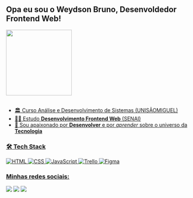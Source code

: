 ## Opa eu sou o Weydson Bruno, Desenvoldedor Frontend Web!
<div align="left">
  <a href="https://github.com/weybruno">
  <img height="180em" 
       src="https://github-readme-stats.vercel.app/api?username=weybruno&show_icons=true&theme=dracula&include_all_commits=true&count_private=true"/>
</div>

<br>
  
- 🏛  Curso Análise e Desenvolvimento de Sistemas (UNISÃOMIGUEL)
- 👨‍💻 Estudo **Desenvolvimento Frontend Web** (SENAI) 
- 🚀 Sou apaixonado por **Desenvolver** e por *aprender* sobre o universo da **Tecnologia**

  
### 🛠 Tech Stack

![HTML](https://img.shields.io/badge/HTML5-E34F26?style=for-the-badge&logo=html5&logoColor=white)
![CSS](https://img.shields.io/badge/CSS3-1572B6?style=for-the-badge&logo=css3&logoColor=white)
![JavaScript](https://img.shields.io/badge/JavaScript-323330?style=for-the-badge&logo=javascript&logoColor=F7DF1E)
![Trello](https://img.shields.io/badge/Trello-0052CC?style=for-the-badge&logo=trello&logoColor=white)
![Figma](https://img.shields.io/badge/Figma-F24E1E?style=for-the-badge&logo=figma&logoColor=white)
<!-- ![Angular](https://img.shields.io/badge/Angular-DD0031?style=for-the-badge&logo=angular&logoColor=white) -->
 
  ### Minhas redes sociais:
 
<div> 
  <a href="https://www.linkedin.com/in/weydsonbruno/" target="_blank"><img src="https://img.shields.io/badge/-LinkedIn-%230077B5?style=for-the-badge&logo=linkedin&logoColor=white" target="_blank"></a>
  <a href = "mailto:weydson.brunos@gmail.com"><img src="https://img.shields.io/badge/-Gmail-%23333?style=for-the-badge&logo=gmail&logoColor=white" target="_blank"></a>
  <a href="https://www.instagram.com/wbruno.ofc/" target="_blank"><img src="https://img.shields.io/badge/-Instagram-%23E4405F?style=for-the-badge&logo=instagram&logoColor=white" target="_blank"></a>

</div>
